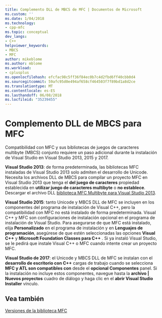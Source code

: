 ```yaml
---
title: Complemento DLL de MBCS de MFC | Documentos de Microsoft
ms.custom: ''
ms.date: 1/04/2018
ms.technology:
- cpp-mfc
ms.topic: conceptual
dev_langs:
- C++
helpviewer_keywords:
- MBCS
- MFC
author: mikeblome
ms.author: mblome
ms.workload:
- cplusplus
ms.openlocfilehash: efcfac98c5ff36f84ec0b7c4d2fbd6ff40cbb0d4
ms.sourcegitcommit: 59afc95d0e494af658cf464503f7f89bd1a8d2ce
ms.translationtype: MT
ms.contentlocale: es-ES
ms.lasthandoff: 06/08/2018
ms.locfileid: "35239455"
---
```

# <a name="mfc-mbcs-dll-add-on"></a>Complemento DLL de MBCS para MFC

Compatibilidad con MFC y sus bibliotecas de juegos de caracteres multibyte (MBCS) conjunto requiere un paso adicional durante la instalación de Visual Studio en Visual Studio 2013, 2015 y 2017.

**Visual Studio 2013**: de forma predeterminada, las bibliotecas MFC instaladas de Visual Studio 2013 solo admiten el desarrollo de Unicode. Necesita los archivos DLL de MBCS para compilar un proyecto MFC en Visual Studio 2013 que tenga el **del juego de caracteres** propiedad establecida en **utilizar juego de caracteres multibyte** o **no establece**. Descargar el archivo DLL [biblioteca MFC Multibyte para Visual Studio 2013](https://www.microsoft.com/en-us/download/details.aspx?id=40770).

**Visual Studio 2015**: tanto Unicode y MBCS DLL de MFC se incluyen en los componentes del programa de instalación de Visual C++, pero la compatibilidad con MFC no está instalado de forma predeterminada. Visual C++ y MFC son configuraciones de instalación opcional en el programa de instalación de Visual Studio. Para asegurarse de que MFC está instalado, elija **Personalizado** en el programa de instalación y en **Lenguajes de programación**, asegúrese de que estén seleccionadas las opciones **Visual C++** y **Microsoft Foundation Classes para C++** . Si ya instaló Visual Studio, se le pedirá que instale Visual C++ o MFC cuando intente crear un proyecto MFC.

**Visual Studio de 2017**: el Unicode y MBCS DLL de MFC se instalan con el **desarrollo de escritorio con C++** cargas de trabajo cuando se selecciona **MFC y ATL son compatibles con** desde el **opcional Componentes** panel. Si la instalación no incluye estos componentes, navegue hasta la **archivo | Nuevos proyectos** cuadro de diálogo y haga clic en el **abrir Visual Studio Installer** vínculo.

## <a name="see-also"></a>Vea también

[Versiones de la biblioteca MFC](../mfc/mfc-library-versions.md)

